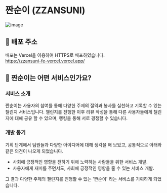 # 짠순이 (ZZANSUNI)

![image](https://github.com/user-attachments/assets/ba64e28c-e191-4377-8a5d-8d6a8ed4fcee)

## 🚢 배포 주소

배포는 Vercel을 이용하여 HTTPS로 배포하였습니다. <br />
https://zzansuni-fe-vercel.vercel.app/

## 🤔 짠순이는 어떤 서비스인가요?

### 서비스 소개

짠순이는 사용자의 참여를 통해 다양한 주제의 절약과 봉사를 실천하고 기록할 수
있는 챌린지 서비스입니다. 챌린지를 진행한 이후 리뷰 작성을 통해 다른
사용자들에게 챌린지에 대해 공유 할 수 있으며, 랭킹을 통해 서로 경쟁할 수
있습니다.

### 개발 동기

기획 단계에서 팀원들과 다양한 아이디어에 대해 생각을 해 보았고, 공통적으로
아래와 같은 의견이 나오게 되었습니다.

- 사회에 긍정적인 영향을 전하기 위해 노력하는 사람들을 위한 서비스 개발.
- 사용자에게 재미를 주면서도, 사회에 긍정적인 영향을 줄 수 있는 서비스 개발.

그 결과 다양한 주제의 챌린지를 진행할 수 있는 '짠순이' 라는 서비스를 기획하게
되었습니다.

